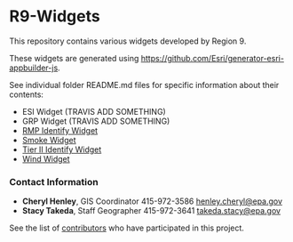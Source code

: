 # R9-Widgets

This repository contains various widgets developed by Region 9. 

These widgets are generated using https://github.com/Esri/generator-esri-appbuilder-js.

See individual folder README.md files for specific information about their contents:
 
 * ESI Widget (TRAVIS ADD SOMETHING)
 * GRP Widget (TRAVIS ADD SOMETHING)
 * [RMP Identify Widget](https://github.com/USEPA/R9-Widgets/blob/master/RMPIdentify/README.md)
 * [Smoke Widget](https://github.com/USEPA/R9-Widgets/blob/master/Smoke/README.md)
 * [Tier II Identify Widget](https://github.com/USEPA/R9-Widgets/blob/master/TierIIIdentify/README.md)
 * [Wind Widget](https://github.com/USEPA/R9-Widgets/blob/master/Wind/README.md)

### Contact Information

* **Cheryl Henley**, GIS Coordinator 415-972-3586 henley.cheryl@epa.gov
* **Stacy Takeda**, Staff Geographer 415-972-3641 takeda.stacy@epa.gov

See the list of [contributors](https://github.com/USEPA/R9-Widgets/contributors) who have participated in this project.
